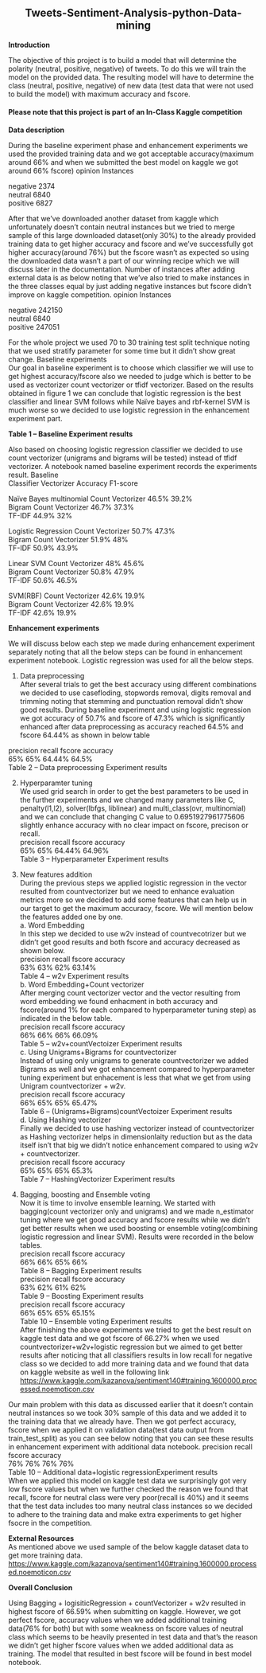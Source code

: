 ## <center> Tweets-Sentiment-Analysis-python-Data-mining  

**Introduction**  

The objective of this project is to build a model that will determine the polarity (neutral, positive, negative) of tweets. To do this we will train the model on the provided data. The resulting model will have to determine the class (neutral, positive, negative) of new data (test data that were not used to build the model) with maximum accuracy and fscore.

#### Please note that this project is part of an In-Class Kaggle competition
  

**Data description**  

During the baseline experiment phase and enhancement experiments we used the provided training data and we got acceptable accuracy(maximum around 66% and when we submitted the best model on kaggle we got around 66% fscore)
opinion	Instances  

negative	2374  
neutral	6840  
positive	6827    

After that we’ve downloaded another dataset from kaggle which unfortunately doesn’t contain neutral instances but we tried to merge sample of this large downloaded dataset(only 30%) to the already provided training data to get higher accuracy and fscore and we’ve successfully got higher accuracy(around 76%) but the fscore wasn’t as expected so using the downloaded data wasn’t a part of our winning recipe which we will discuss later in the documentation. Number of instances after adding external data is as below noting that we’ve also tried to make instances in the three classes equal by just adding negative instances but fscore didn’t improve on kaggle competition.
opinion	Instances  

negative	242150  
neutral	6840  
positive	247051  

For the whole project we used 70 to 30 training test split technique noting that we used stratify parameter for some time but it didn’t show great change.
Baseline experiments  
Our goal in baseline experiment is to choose which classifier we will use to get highest accuracy/fscore also we needed to judge which is better to be used as vectorizer count vectorizer or tfidf vectorizer.
Based on the results obtained in figure 1 we can conclude that logistic regression is the best classifier and linear SVM follows while Naïve bayes and rbf-kernel SVM is much worse so we decided to use logistic regression in the enhancement experiment part.  
  
**Table 1 – Baseline Experiment results**  

Also based on choosing logistic regression classifier we decided to use count vectorizer (unigrams and bigrams will be tested) instead of tfidf vectorizer. A notebook named baseline experiment records the experiments result.
Baseline  
Classifier	Vectorizer	Accuracy	F1-score  

Naïve Bayes multinomial	Count Vectorizer	46.5%	39.2%  
	Bigram Count Vectorizer	46.7%	37.3%  
	TF-IDF	44.9%	32%  

Logistic Regression	Count Vectorizer	50.7%	47.3%  
	Bigram Count Vectorizer	51.9%	48%  
	TF-IDF	50.9%	43.9%  
  
Linear SVM	Count Vectorizer	48%	45.6%  
	Bigram Count Vectorizer	50.8%	47.9%  
	TF-IDF	50.6%	46.5%  

SVM(RBF)	Count Vectorizer	42.6%	19.9%  
	Bigram Count Vectorizer	42.6%	19.9%  
	TF-IDF	42.6%	19.9%  

**Enhancement experiments**  

We will discuss below each step we made during enhancement experiment separately noting that all the below steps can be found in enhancement experiment notebook. Logistic regression was used for all the below steps.  

1.	Data preprocessing  
After several trials to get the best accuracy using different combinations we decided to use casefloding, stopwords removal, digits removal and trimming noting that stemming and punctuation removal didn’t show good results.
During baseline experiment and using logistic regression we got accuracy of 50.7% and fscore of 47.3% which is significantly enhanced after data preprocessing as accuracy reached 64.5% and fscore 64.44% as shown in below table  

precision	recall	fscore	accuracy  
65%	65%	64.44%	64.5%  
Table 2 – Data preprocessing Experiment results  

2.	Hyperparamter tuning  
We used grid search in order to get the best parameters to be used in the further experiments and we changed many parameters like C, penalty(l1,l2), solver(lbfgs, liblinear) and multi_class(ovr, multinomial) and we can conclude that changing C value to 0.6951927961775606 slightly enhance accuracy with no clear impact on fscore, precison or recall.  
precision	recall	fscore	accuracy  
65%	65%	64.44%	64.96%  
Table 3 – Hyperparameter Experiment results  

3.	New features addition  
During the previous steps we applied logistic regression in the vector resulted from countvectorizer but we need to enhance evaluation metrics more so we decided to add some features that can help us in our target to get the maximum accuracy, fscore. 
We will mention below the features added one by one.  
a.	Word Embedding  
In this step we decided to use w2v instead of countvecotrizer but we didn’t get good results and both fscore and accuracy decreased as shown below.  
precision	recall	fscore	accuracy  
63%	63%	62%	63.14%  
Table 4 – w2v Experiment results  
b.	Word Embedding+Count vectorizer  
After merging count vectorizer vector and the vector resulting from word embedding we found enhacment in both accuracy and fscore(around 1% for each compared to hyperparameter tuning step) as indicated in the below table.  
precision	recall	fscore	accuracy  
66%	66%	66%	66.09%  
Table 5 – w2v+countVectoizer Experiment results  
c.	Using Unigrams+Bigrams for countvectorizer  
Instead of using only unigrams to generate countvectorizer we added Bigrams as well and we got enhancement compared to hyperparameter tuning experiment but enhacement is less that what we get from using Unigram countvectorizer + w2v.  
precision	recall	fscore	accuracy  
66%	65%	65%	65.47%  
Table 6 – (Unigrams+Bigrams)countVectoizer Experiment results  
d.	Using Hashing vectorizer  
Finally we decided to use hashing vectorizer instead of countvectorizer as Hashing vectorizer helps in dimensionlaity reduction but as the data itself isn’t that big we didn’t notice enhancement compared to using w2v + countvectorizer.   
precision	recall	fscore	accuracy  
65%	65%	65%	65.3%  
Table 7 – HashingVectorizer Experiment results  

4.	Bagging, boosting and Ensemble voting  
Now it is time to involve ensemble learning. We started with bagging(count vectorizer only and unigrams) and we made n_estimator tuning where we get good accuracy and fscore results while we didn’t get better results when we used boosting or ensemble voting(combining logistic regression and linear SVM). Results were recorded in the below tables.  
precision	recall	fscore	accuracy  
66%	66%	65%	66%  
Table 8 – Bagging Experiment results  
precision	recall	fscore	accuracy  
63%	62%	61%	62%  
Table 9 – Boosting Experiment results  
precision	recall	fscore	accuracy  
66%	65%	65%	65.15%  
Table 10 – Ensemble voting Experiment results  
After finishing the above experiments we tried to get the best result on kaggle test data and we got fscore of 66.27% when we used countvectorizer+w2v+logistic regression but we aimed to get better results after noticing that all classifiers results in low recall for negative class so we decided to add more training data and we found that data on kaggle website as well in the following link https://www.kaggle.com/kazanova/sentiment140#training.1600000.processed.noemoticon.csv  

Our main problem with this data as discussed earlier that it doesn’t contain neutral instances so we took 30% sample of this data and we added it to the training data that we already have. Then we got perfect accuracy, fscore when we applied it on validation data(test data output from train_test_split) as you can see below noting that you can see these results in enhancement experiment with additional data notebook.
precision	recall	fscore	accuracy  
76%	76%	76%	76%  
Table 10 – Additional data+logistic regressionExperiment results  
When we applied this model on kaggle test data we surprisingly got very low fscore values but when we further checked the reason we found that recall, fscore for neutral class were very poor(recall is 40%) and it seems that the test data includes too many neutral class instances so we decided to adhere to the training data and make extra experiments to get higher fsocre in the competition.  

**External Resources**  
As mentioned above we used sample of the below kaggle dataset data to get more training data.  
https://www.kaggle.com/kazanova/sentiment140#training.1600000.processed.noemoticon.csv  

**Overall Conclusion**  

Using Bagging + logisiticRegression + countVectorizer + w2v resulted in highest fscore of 66.59% when submitting on kaggle. However, we got perfect fscore, accuracy values when we added additional training data(76% for both) but with some weakness on  fscore values of neutral class which seems to be heavily presented in test data and that’s the reason we didn’t get higher fscore values when we added additional data as training.
The model that resulted in best fscore will be found in best model notebook.
